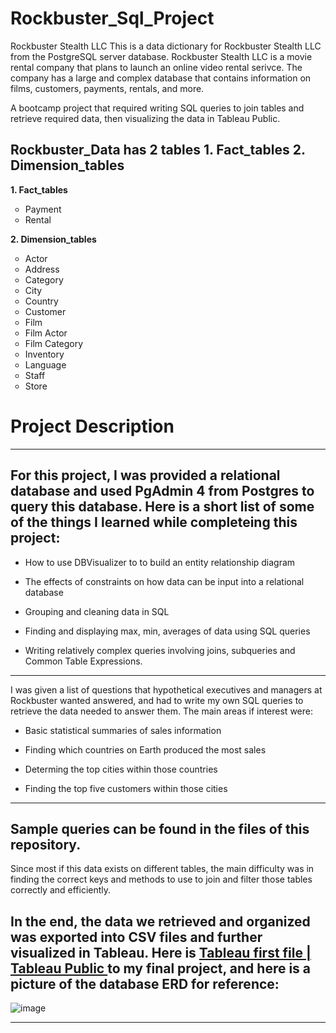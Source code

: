 # Rockbuster_Sql_Project
Rockbuster Stealth LLC This is a data dictionary for Rockbuster Stealth LLC from the PostgreSQL server database. Rockbuster Stealth LLC is a movie rental company that plans to launch an online video rental serivce. The company has a large and complex database that contains information on films, customers, payments, rentals, and more.

A bootcamp project that required writing SQL queries to join tables and retrieve required data, then visualizing the data in Tableau Public.
## Rockbuster_Data has 2 tables 1. Fact_tables 2. Dimension_tables

**1. Fact_tables**
<ul style="list-style-type:circle;">
  <li>Payment</li>
  <li>Rental</li>
</ul>
     
**2. Dimension_tables**
<ul style="list-style-type:circle;">
  <li>Actor</li>
  <li>Address</li>
     <li>Category</li>
  <li>City</li>
     <li>Country</li>
  <li>Customer</li>
     <li>Film</li>
     <li>Film Actor</li>
      <li>Film Category</li>
     <li>Inventory</li>
  <li>Language</li>
    <li>Staff</li>
    <li>Store</li>
</ul>

 #  Project Description
 ---
For this project, I was provided a relational database and used PgAdmin 4 from Postgres to query this database. Here is a short list of some of the things I learned while completeing this project:
---
- How to use DBVisualizer to to build an entity relationship diagram

- The effects of constraints on how data can be input into a relational database

- Grouping and cleaning data in SQL

- Finding and displaying max, min, averages of data using SQL queries

- Writing relatively complex queries involving joins, subqueries and Common Table Expressions.

---
I was given a list of questions that hypothetical executives and managers at Rockbuster wanted answered, and had to write my own SQL queries to retrieve the data needed to answer them. The main areas if interest were:

- Basic statistical summaries of sales information
    
- Finding which countries on Earth produced the most sales
    
- Determing the top cities within those countries
    
- Finding the top five customers within those cities

 ---
 ## Sample queries can be found in the files of this repository.

Since most if this data exists on different tables, the main difficulty was in finding the correct keys and methods to use to join and filter those tables correctly and efficiently.

In the end, the data we retrieved and organized was exported into CSV files and further visualized in Tableau. Here is <a href = "https://public.tableau.com/app/profile/ritu.verma3648/viz/Tableaufirstfile_16846916122550/Story1?publish=yes"> Tableau first file | Tableau Public </a>
to my final project, and here is a picture of the database ERD for reference:
---
![image](https://github.com/user-attachments/assets/ba7971da-a694-4940-9ff1-2a768f50f17b)

---


   
   
   
   
   
   
